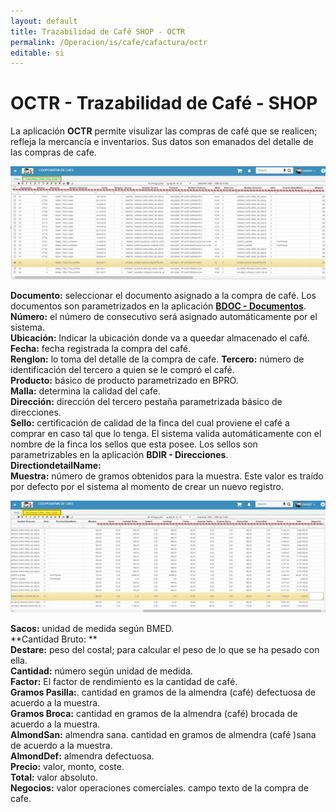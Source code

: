 ```yaml
---
layout: default
title: Trazabilidad de Café SHOP - OCTR
permalink: /Operacion/is/cafe/cafactura/octr
editable: si
---
```


# OCTR - Trazabilidad de Café - SHOP

La aplicación **OCTR** permite visulizar las compras de café que se realicen; refleja la mercancía e inventarios.  Sus datos son emanados del detalle de las compras de cafe.

![](octr1.png)

**Documento:** seleccionar el documento asignado a la compra de café. Los documentos son parametrizados en la aplicación [**BDOC - Documentos**](http://docs.oasiscom.com/Operacion/common/bsistema/bdoc).  
**Número:** el número de consecutivo será asignado automáticamente por el sistema.  
**Ubicación:** Indicar la ubicación donde va a queedar almacenado el café.  
**Fecha:** fecha registrada la compra del café.  
**Renglon:** lo toma del detalle de la compra de cafe.
**Tercero:** número de identificación del tercero a quien se le compró el café.  
**Producto:** básico de producto parametrizado en BPRO.  
**Malla:**  determina la calidad del cafe.  
**Dirección:** dirección del tercero pestaña parametrizada básico de direcciones.  
**Sello:** certificación de calidad de la finca del cual proviene el café a comprar en caso tal que lo tenga. El sistema valida automáticamente con el nombre de la finca los sellos que esta posee. Los sellos son parametrizables en la aplicación **BDIR - Direcciones**.  
**DirectiondetailName:**  
**Muestra:** número de gramos obtenidos para la muestra. Este valor es traído por defecto por el sistema al momento de crear un nuevo registro.  

![](octr2.png)  

**Sacos:** unidad de medida según BMED.  
**Cantidad Bruto: **  
**Destare:** peso del costal; para calcular el peso de lo que se ha pesado con ella.  
**Cantidad:** número según unidad de medida.  
**Factor:** El factor de rendimiento es la cantidad de café.  
**Gramos Pasilla:**.   cantidad en gramos de la almendra (café) defectuosa de acuerdo a la muestra.  
**Gramos Broca:**  cantidad en gramos de la almendra (café) brocada de acuerdo a la muestra.  
**AlmondSan:**  almendra sana. cantidad en gramos de almendra (café )sana de acuerdo a la muestra.  
**AlmondDef:**  almendra defectuosa.  
**Precio:**  valor, monto, coste.  
**Total:**  valor absoluto.  
**Negocios:** valor operaciones comerciales.  campo texto de la compra de cafe.




















 